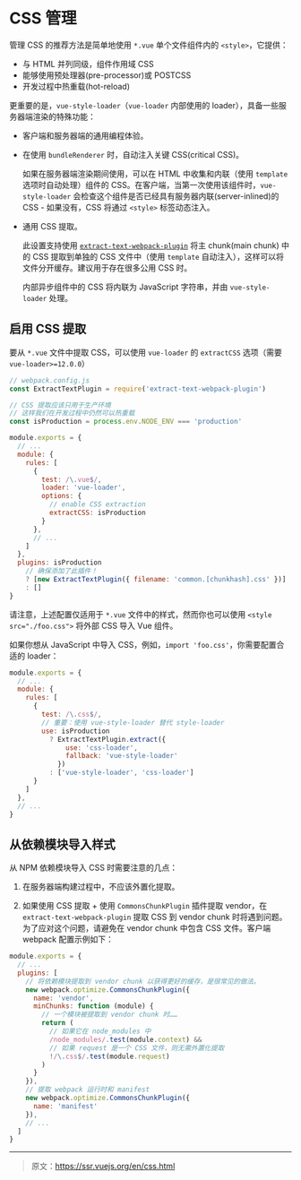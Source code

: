 # CSS 管理

管理 CSS 的推荐方法是简单地使用 `*.vue` 单个文件组件内的 `<style>`，它提供：

- 与 HTML 并列同级，组件作用域 CSS
- 能够使用预处理器(pre-processor)或 POSTCSS
- 开发过程中热重载(hot-reload)

更重要的是，`vue-style-loader`（`vue-loader` 内部使用的 loader），具备一些服务器端渲染的特殊功能：

- 客户端和服务器端的通用编程体验。

- 在使用 `bundleRenderer` 时，自动注入关键 CSS(critical CSS)。

  如果在服务器端渲染期间使用，可以在 HTML 中收集和内联（使用 `template` 选项时自动处理）组件的 CSS。在客户端，当第一次使用该组件时，`vue-style-loader` 会检查这个组件是否已经具有服务器内联(server-inlined)的 CSS - 如果没有，CSS 将通过 `<style>` 标签动态注入。

- 通用 CSS 提取。

  此设置支持使用 [`extract-text-webpack-plugin`](https://github.com/webpack-contrib/extract-text-webpack-plugin) 将主 chunk(main chunk) 中的 CSS 提取到单独的 CSS 文件中（使用 `template` 自动注入），这样可以将文件分开缓存。建议用于存在很多公用 CSS 时。

  内部异步组件中的 CSS 将内联为 JavaScript 字符串，并由 `vue-style-loader` 处理。

## 启用 CSS 提取

要从 `*.vue` 文件中提取 CSS，可以使用 `vue-loader` 的 `extractCSS` 选项（需要 `vue-loader>=12.0.0`）

``` js
// webpack.config.js
const ExtractTextPlugin = require('extract-text-webpack-plugin')

// CSS 提取应该只用于生产环境
// 这样我们在开发过程中仍然可以热重载
const isProduction = process.env.NODE_ENV === 'production'

module.exports = {
  // ...
  module: {
    rules: [
      {
        test: /\.vue$/,
        loader: 'vue-loader',
        options: {
          // enable CSS extraction
          extractCSS: isProduction
        }
      },
      // ...
    ]
  },
  plugins: isProduction
    // 确保添加了此插件！
    ? [new ExtractTextPlugin({ filename: 'common.[chunkhash].css' })]
    : []
}
```

请注意，上述配置仅适用于 `*.vue` 文件中的样式，然而你也可以使用 `<style src="./foo.css">` 将外部 CSS 导入 Vue 组件。

如果你想从 JavaScript 中导入 CSS，例如，`import 'foo.css'`，你需要配置合适的 loader：

``` js
module.exports = {
  // ...
  module: {
    rules: [
      {
        test: /\.css$/,
        // 重要：使用 vue-style-loader 替代 style-loader
        use: isProduction
          ? ExtractTextPlugin.extract({
              use: 'css-loader',
              fallback: 'vue-style-loader'
            })
          : ['vue-style-loader', 'css-loader']
      }
    ]
  },
  // ...
}
```

## 从依赖模块导入样式

从 NPM 依赖模块导入 CSS 时需要注意的几点：

1. 在服务器端构建过程中，不应该外置化提取。

2. 如果使用 CSS 提取 + 使用 `CommonsChunkPlugin` 插件提取 vendor，在 `extract-text-webpack-plugin` 提取 CSS 到 vendor chunk 时将遇到问题。为了应对这个问题，请避免在 vendor chunk 中包含 CSS 文件。客户端 webpack 配置示例如下：

  ``` js
  module.exports = {
    // ...
    plugins: [
      // 将依赖模块提取到 vendor chunk 以获得更好的缓存，是很常见的做法。
      new webpack.optimize.CommonsChunkPlugin({
        name: 'vendor',
        minChunks: function (module) {
          // 一个模块被提取到 vendor chunk 时……
          return (
            // 如果它在 node_modules 中
            /node_modules/.test(module.context) &&
            // 如果 request 是一个 CSS 文件，则无需外置化提取
            !/\.css$/.test(module.request)
          )
        }
      }),
      // 提取 webpack 运行时和 manifest
      new webpack.optimize.CommonsChunkPlugin({
        name: 'manifest'
      }),
      // ...
    ]
  }
  ```

***

> 原文：https://ssr.vuejs.org/en/css.html